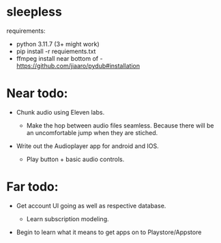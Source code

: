 # sleepless

requirements:
- python 3.11.7 (3+ might work)
- pip install -r requiements.txt
- ffmpeg install near bottom of - https://github.com/jiaaro/pydub#installation

# Near todo: 

- Chunk audio using Eleven labs.
    - Make the hop between audio files seamless. Because there will be an uncomfortable jump when they are stiched.

- Write out the Audioplayer app for android and IOS.
    - Play button + basic audio controls. 

# Far todo:

- Get account UI going as well as respective database.
    - Learn subscription modeling. 

- Begin to learn what it means to get apps on to Playstore/Appstore